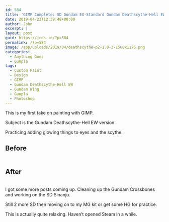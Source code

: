 ```yaml
---
id: 584
title: 'GIMP Complete: SD Gundam EX-Standard Gundam Deathscythe-Hell EW'
date: 2019-04-23T12:39:48+00:00
author: John
excerpt: |
layout: post
guid: https://jcos.io/?p=584
permalink: /?p=584
image: /app/uploads/2019/04/deathscythe-p2-1.0-3-1568x1176.png
categories:
  - Anything Goes
  - Gunpla
tags:
  - Custom Paint
  - Design
  - GIMP
  - Gundam Deathscythe-Hell EW
  - Gundam Wing
  - Gunpla
  - Photoshop
---
```

This is my first take on painting with GIMP.

Subject is the Gundam Deathscythe-Hell EW version.

Practicing adding glowing things to eyes and the scythe.

## Before<figure class="wp-block-image">

<img src="http://johncosio.com/app/uploads/2019/04/deathscythe-p2-1.0-orig-3-1024x768.png" alt="" class="wp-image-580" srcset="https://johncosio.com/app/uploads/2019/04/deathscythe-p2-1.0-orig-3-1024x768.png 1024w, https://johncosio.com/app/uploads/2019/04/deathscythe-p2-1.0-orig-3-300x225.png 300w, https://johncosio.com/app/uploads/2019/04/deathscythe-p2-1.0-orig-3-768x576.png 768w, https://johncosio.com/app/uploads/2019/04/deathscythe-p2-1.0-orig-3-1568x1176.png 1568w" sizes="(max-width: 1024px) 100vw, 1024px" /> </figure> 

## After<figure class="wp-block-image">

<img src="http://johncosio.com/app/uploads/2019/04/deathscythe-p2-1.0-3-1024x768.png" alt="" class="wp-image-578" srcset="https://johncosio.com/app/uploads/2019/04/deathscythe-p2-1.0-3-1024x768.png 1024w, https://johncosio.com/app/uploads/2019/04/deathscythe-p2-1.0-3-300x225.png 300w, https://johncosio.com/app/uploads/2019/04/deathscythe-p2-1.0-3-768x576.png 768w, https://johncosio.com/app/uploads/2019/04/deathscythe-p2-1.0-3-1568x1176.png 1568w" sizes="(max-width: 1024px) 100vw, 1024px" /> </figure> 

I got some more posts coming up. Cleaning up the Gundam Crossbones and working on the SD Sinanju.

Still 2 more SD then moving on to my MG kit or get some HG for practice.

This is actually quite relaxing. Haven&#8217;t opened Steam in a while.